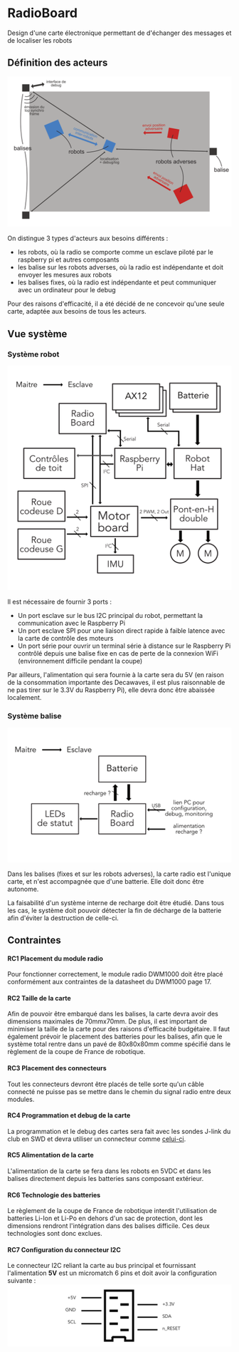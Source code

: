 # RadioBoard

Design d'une carte électronique permettant de d'échanger des messages et de localiser les robots

## Définition des acteurs

![radio global](/Specs/radio-global.png)

On distingue 3 types d'acteurs aux besoins différents :

* les robots, où la radio se comporte comme un esclave piloté par le raspberry pi et autres composants
* les balise sur les robots adverses, où la radio est indépendante et doit envoyer les mesures aux robots
* les balises fixes, où la radio est indépendante et peut communiquer avec un ordinateur pour le debug

Pour des raisons d'efficacité, il a été décidé de ne concevoir qu'une seule carte, adaptée aux besoins de tous les acteurs.

## Vue système

### Système robot

![archi robot](/Specs/architecture-robot.png)

Il est nécessaire de fournir 3 ports :
* Un port esclave sur le bus I2C principal du robot, permettant la communication avec le Raspberry Pi
* Un port esclave SPI pour une liaison direct rapide à faible latence avec la carte de contrôle des moteurs
* Un port série pour ouvrir un terminal série à distance sur le Raspberry Pi contrôlé depuis une balise fixe en cas de perte de la connexion WiFi (environnement difficile pendant la coupe)

Par ailleurs, l'alimentation qui sera fournie à la carte sera du 5V (en raison de la consommation importante des Decawaves, il est plus raisonnable de ne pas tirer sur le 3.3V du Raspberry Pi), elle devra donc être abaissée localement.

### Système balise

![archi balise](/Specs/architecture-balise.png)

Dans les balises (fixes et sur les robots adverses), la carte radio est l'unique carte, et n'est accompagnée que d'une batterie. Elle doit donc être autonome.

La faisabilité d'un système interne de recharge doit être étudié. Dans tous les cas, le système doit pouvoir détecter la fin de décharge de la batterie afin d'éviter la destruction de celle-ci.

## Contraintes

#### RC1 Placement du module radio
Pour fonctionner correctement, le module radio DWM1000 doit être placé conformément aux contraintes de la datasheet du DWM1000 page 17.

#### RC2 Taille de la carte
Afin de pouvoir être embarqué dans les balises, la carte devra avoir des dimensions maximales de 70mmx70mm. De plus, il est important de minimiser la taille de la carte pour des raisons d'efficacité budgétaire. Il faut également prévoir le placement des batteries pour les balises, afin que le système total rentre dans un pavé de 80x80x80mm comme spécifié dans le règlement de la coupe de France de robotique.

#### RC3 Placement des connecteurs
Tout les connecteurs devront être placés de telle sorte qu'un câble connecté ne puisse pas se mettre dans le chemin du signal radio entre deux modules.

#### RC4 Programmation et debug de la carte
La programmation et le debug des cartes sera fait avec les sondes J-link du club en SWD et devra utiliser un connecteur comme [celui-ci](http://fr.farnell.com/samtec/shf-105-01-l-d-sm/embase-male-1-27mm-2x5-voies/dp/1885915).

#### RC5 Alimentation de la carte
L'alimentation de la carte se fera dans les robots en 5VDC et dans les balises directement depuis les batteries sans composant extérieur.

#### RC6 Technologie des batteries
Le règlement de la coupe de France de robotique interdit l'utilisation de batteries Li-Ion et Li-Po en dehors d'un sac de protection, dont les dimensions rendront l'intégration dans des balises difficile. Ces deux technologies sont donc exclues.

#### RC7 Configuration du connecteur I2C
Le connecteur I2C reliant la carte au bus principal et fournissant l'alimentation **5V** est un micromatch 6 pins et doit avoir la configuration suivante :
![connecteur I2C](/specs/connecteur-I2C.jpeg)
